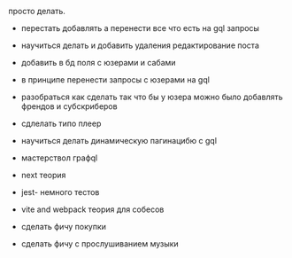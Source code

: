 просто делать.

- перестать добавлять а перенести все что есть на gql запросы
- научиться делать и добавить удаления редактирование поста
- добавить в бд поля с юзерами и сабами
- в принципе перенести запросы с юзерами на gql

- разобраться как сделать так что бы у юзера можно было добавлять френдов и субскриберов

- сдлелать типо плеер

- научиться делать динамическую пагинацибю с gql
- мастерствол графql

- next теория

- jest- немного тестов

- vite and webpack теория для собесов

- сделать фичу покупки
- сделать фичу с прослушиванием музыки
